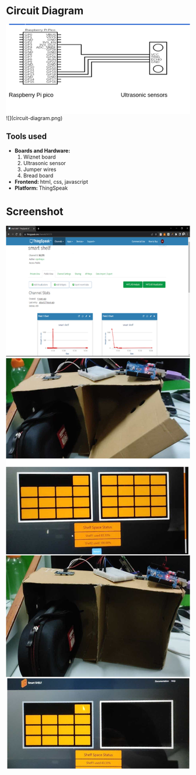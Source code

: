 <!DOCTYPE html>
<html lang="en">
<head>
    <meta charset="UTF-8">
    <meta http-equiv="X-UA-Compatible" content="IE=edge">
    <meta name="viewport" content="width=device-width, initial-scale=1.0">
</head>
<body>
<h1>Circuit Diagram</h1>
    <img src = "https://github.com/rajesh-ss/Smart-shelf/blob/main/circuit-diagram.png"/>
![](circuit-diagram.png)
<h2>Tools used</h2>
<ul>
    <li><b>Boards and Hardware: </b><ol><li>Wiznet board</li>
        <li>Ultrasonic sensor</li>
        <li>Jumper wires</li>
        <li>Bread board</li></li></ol>
    <li><b>Frontend: </b>html, css, javascript</li>
    <li><b>Platform: </b>ThingSpeak</li>
</ul>
    <h1>Screenshot</h1>

</body>
</html>

![](thinkspeak.png)
![](working1.png)
![](working2.png)
![](working3.png)
![](working4.png)
